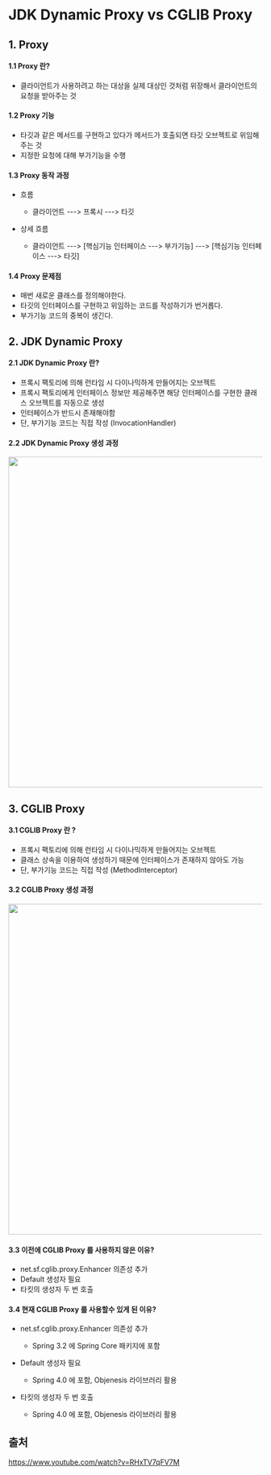 # JDK Dynamic Proxy vs CGLIB Proxy
## 1. Proxy 
#### 1.1 Proxy 란?
- 클라이언트가 사용하려고 하는 대상을 실제 대상인 것처럼 위장해서 클라이언트의 요청을 받아주는 것

#### 1.2 Proxy 기능
- 타깃과 같은 메서드를 구현하고 있다가 메서드가 호출되면 타깃 오브젝트로 위임해주는 것 
- 지정한 요청에 대해 부가기능을 수행 

#### 1.3 Proxy 동작 과정
- 흐름
    - 클라이언트 ---> 프록시 ---> 타깃 
    
- 상세 흐름
    - 클라이언트 ---> [핵심기능 인터페이스 ---> 부가기능] ---> [핵심기능 인터페이스 ---> 타깃]
      

#### 1.4 Proxy 문제점
- 매번 새로운 클래스를 정의해야한다.
- 타깃의 인터페이스를 구현하고 위임하는 코드를 작성하기가 번거롭다.
- 부가기능 코드의 중복이 생긴다.

## 2. JDK Dynamic Proxy
#### 2.1 JDK Dynamic Proxy 란?
- 프록시 팩토리에 의해 런타임 시 다이나믹하게 만들어지는 오브젝트
- 프록시 팩토리에게 인터페이스 정보만 제공해주면 해당 인터페이스를 구현한 클래스 오브젝트를 자동으로 생성
- 인터페이스가 반드시 존재해야함 
- 단, 부가기능 코드는 직접 작성 (InvocationHandler)

#### 2.2 JDK Dynamic Proxy 생성 과정
 <img width="656" src="https://user-images.githubusercontent.com/60383031/129473391-d532c99e-915e-4128-b250-cba4cd9d6fcb.png">


## 3. CGLIB Proxy 
#### 3.1 CGLIB Proxy 란 ?
- 프록시 팩토리에 의해 런타임 시 다이나믹하게 만들어지는 오브젝트
- 클래스 상속을 이용하여 생성하기 때문에 인터페이스가 존재하지 않아도 가능
- 단, 부가기능 코드는 직접 작성 (MethodInterceptor)

#### 3.2 CGLIB Proxy 생성 과정
 <img width="656" src="https://user-images.githubusercontent.com/60383031/129473582-f5e5a8bd-bf38-44b0-9916-898c0b87543d.png">


#### 3.3 이전에 CGLIB Proxy 를 사용하지 않은 이유?
- net.sf.cglib.proxy.Enhancer 의존성 추가
- Default 생성자 필요
- 타킷의 생성자 두 번 호출

#### 3.4 현재 CGLIB Proxy 를 사용할수 있게 된 이유?
- net.sf.cglib.proxy.Enhancer 의존성 추가
    - Spring 3.2 에 Spring Core 패키지에 포함 

- Default 생성자 필요
    - Spring 4.0 에 포함, Objenesis 라이브러리 활용  

- 타킷의 생성자 두 번 호출 
    - Spring 4.0 에 포함, Objenesis 라이브러리 활용  
    
## 출처
https://www.youtube.com/watch?v=RHxTV7qFV7M